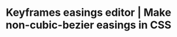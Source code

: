 ---
title: Keyframes easings editor | Make non-cubic-bezier easings in CSS
description: Make custom non cubic bezier easing functions using keyframes and animations with this online css code generator developer tool, like elastic and bounce easings
name: Easy Easings
shortName: Easy Easings
addShortcut: true
url: https://easyeasings.mauri.app
sourceCode: https://github.com/mauriciabad/custom-easings-with-keyframes
maskableIcon: /apps/easyeasings/maskable-icon.png
---